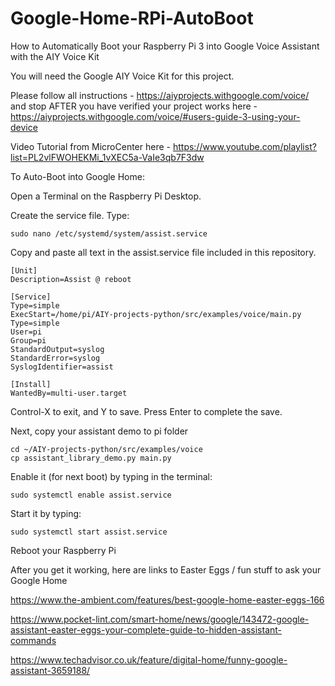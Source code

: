 # Google-Home-RPi-AutoBoot
How to Automatically Boot your Raspberry Pi 3 into Google Voice Assistant with the AIY Voice Kit

You will need the Google AIY Voice Kit for this project.

Please follow all instructions - https://aiyprojects.withgoogle.com/voice/
and stop AFTER you have verified your project works here - https://aiyprojects.withgoogle.com/voice/#users-guide-3-using-your-device

Video Tutorial from MicroCenter here - https://www.youtube.com/playlist?list=PL2vlFWOHEKMi_1vXEC5a-VaIe3qb7F3dw

To Auto-Boot into Google Home:

Open a Terminal on the Raspberry Pi Desktop.

Create the service file. Type:
```
sudo nano /etc/systemd/system/assist.service
```
Copy and paste all text in the assist.service file included in this repository.
```
[Unit]
Description=Assist @ reboot

[Service]
Type=simple
ExecStart=/home/pi/AIY-projects-python/src/examples/voice/main.py
Type=simple
User=pi
Group=pi
StandardOutput=syslog
StandardError=syslog
SyslogIdentifier=assist

[Install]
WantedBy=multi-user.target
```
Control-X to exit, and Y to save. Press Enter to complete the save.

Next, copy your assistant demo to pi folder
```
cd ~/AIY-projects-python/src/examples/voice
cp assistant_library_demo.py main.py
```

Enable it (for next boot) by typing in the terminal:
```
sudo systemctl enable assist.service
```

Start it by typing:
```
sudo systemctl start assist.service
```
Reboot your Raspberry Pi

After you get it working, here are links to Easter Eggs / fun stuff to ask your Google Home

https://www.the-ambient.com/features/best-google-home-easter-eggs-166

https://www.pocket-lint.com/smart-home/news/google/143472-google-assistant-easter-eggs-your-complete-guide-to-hidden-assistant-commands

https://www.techadvisor.co.uk/feature/digital-home/funny-google-assistant-3659188/


